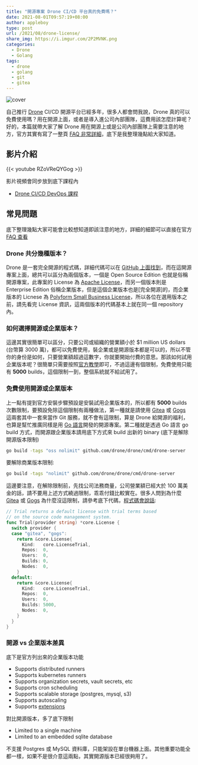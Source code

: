 ```yaml
---
title: "開源專案 Drone CI/CD 平台真的免費嗎？"
date: 2021-08-01T09:57:19+08:00
author: appleboy
type: post
url: /2021/08/drone-license/
share_img: https://i.imgur.com/2P2MVNK.png
categories:
  - Drone
  - Golang
tags:
  - drone
  - golang
  - git
  - gitea
---
```


![cover](https://i.imgur.com/2P2MVNK.png)

自己推行 [Drone][2] CI/CD 開源平台已經多年，很多人都會問我說，Drone 真的可以免費使用嗎？用在開源上面，或者是導入進公司內部團隊，這費用該怎麼計算呢？好的，本篇就帶大家了解 Drone 用在開源上或是公司內部團隊上需要注意的地方，官方其實有寫了一整頁 [FAQ 非常詳細][1]，底下是我整理幾點給大家知道。

[1]:https://docs.drone.io/enterprise/
[2]:https://www.drone.io/

<!--more-->

## 影片介紹

{{< youtube RZoVReQYGog >}}

影片視頻會同步放到底下課程內

* [Drone CI/CD DevOps 課程](https://blog.wu-boy.com/drone-devops/)

## 常見問題

底下整理幾點大家可能會比較想知道即該注意的地方，詳細的細節可以直接在官方 [FAQ 查看][1]

### Drone 共分幾種版本？

Drone 是一套完全開源的程式碼，詳細代碼可以在 [GitHub 上面找到][21]，而在這開源專案上面，總共可以區分為兩個版本，一個是 Open Source Edition 也就是俗稱開源專案，此專案的 License 為 [Apache License][22]，而另一個版本則是 Enterprise Edition 俗稱企業版本，但是這個企業版本也是[完全開源]的，而企業版本的 Licnese 為 [Polyform Small Business License][24]，所以各位在選用版本之前，請先看完 License 資訊，這兩個版本的代碼基本上就在同一個 repository 內。

[21]:https://github.com/drone/drone
[22]:https://www.apache.org/licenses/LICENSE-2.0
[23]:https://en.wikipedia.org/wiki/Source-available_software
[24]:https://polyformproject.org/licenses/small-business/1.0.0/

### 如何選擇開源或企業版本？

這邊其實很簡單可以區分，只要公司或組織的營業額小於 $1 million US dollars (台幣算 3000 萬)，都可以免費使用，裝企業或是開源版本都是可以的，所以不管你的身份是如何，只要營業額超過這數字，你就要開始付費的意思。那該如何試用企業版本呢？很簡單只需要按照[官方教學][31]即可，不過這邊有個限制，免費使用只能有 **5000** builds，這個限制一到，整個系統就不給試用了。

### 免費使用開源或企業版本

上一點有提到官方安裝步驟預設是安裝試用企業版本的，所以都有 **5000** builds 次數限制，要預設免除這個限制有兩種做法，第一種就是請使用 [Gitea][32] 或 [Gogs][33] 這兩套其中一套來當作 Git 服務，就不會有這限制，算是 Drone 給開源的福利，也算是幫忙推廣同樣是用 [Go 語言][41]開發的開源專案。第二種就是透過 Go 語言 go build 方式，而開源跟企業版本請用底下方式來 build 出新的 binary (底下是解除開源版本限制)

[41]: https://golang.org

```sh
go build -tags "oss nolimit" github.com/drone/drone/cmd/drone-server
```

要解除商業版本限制:

```sh
go build -tags "nolimit" github.com/drone/drone/cmd/drone-server
```

這邊要注意，在解除限制前，先找公司法務商量，公司營業額已經大於 100 萬美金的話，請不要用上述方式繞過限制，乖乖付錢比較實在。很多人問到為什麼 [Gitea][32] 或 [Gogs][33] 為什麼沒這限制，請參考底下代碼，[程式碼會說話](https://github.com/drone/drone/blob/4b7f52ad8a96e8e447f813d4b3de19ca30ff4b0d/service/license/load.go#L37-L56):

```go
// Trial returns a default license with trial terms based
// on the source code management system.
func Trial(provider string) *core.License {
  switch provider {
  case "gitea", "gogs":
    return &core.License{
      Kind:   core.LicenseTrial,
      Repos:  0,
      Users:  0,
      Builds: 0,
      Nodes:  0,
    }
  default:
    return &core.License{
      Kind:   core.LicenseTrial,
      Repos:  0,
      Users:  0,
      Builds: 5000,
      Nodes:  0,
    }
  }
}
```

[31]:https://docs.drone.io/server/overview/
[32]:https://gitea.io/en-us/
[33]:https://gogs.io/

### 開源 vs 企業版本差異

底下是官方列出來的企業版本功能

* Supports distributed runners
* Supports kubernetes runners
* Supports organization secrets, vault secrets, etc
* Supports cron scheduling
* Supports scalable storage (postgres, mysql, s3)
* Supports autoscaling
* Supports [extensions](https://docs.drone.io/extensions/overview/)

對比開源版本，多了底下限制

* Limited to a single machine
* Limited to an embedded sqlite database

不支援 Postgres 或 MySQL 資料庫，只能架設在單台機器上面。其他重要功能全都一樣，如果不是很介意這兩點，其實開源版本已經很夠用了。
